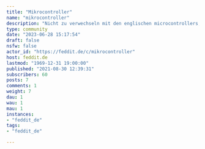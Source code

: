 ```yaml
---
title: "Mikrocontroller" 
name: "mikrocontroller"
description: "Nicht zu verwechseln mit den englischen microcontrollers, geht es hier in deutscher Sprache um Kleinstcomputer die i.d.R. ohne Betriebssystem laufen."
type: community
date: "2023-06-28 15:17:54"
draft: false
nsfw: false
actor_id: "https://feddit.de/c/mikrocontroller"
host: feddit.de
lastmod: "1969-12-31 19:00:00"
published: "2021-08-30 12:39:31"
subscribers: 60
posts: 7
comments: 1
weight: 7
dau: 1
wau: 1
mau: 1
instances:
- "feddit_de"
tags: 
- "feddit_de"

---
```

